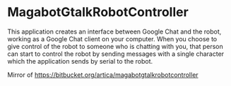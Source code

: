 MagabotGtalkRobotController
===========================

This application creates an interface between Google Chat and the robot, working as a Google Chat client on your computer. When you choose to give control of the robot to someone who is chatting with you, that person can start to control the robot by sending messages with a single character which the application sends by serial to the robot.

Mirror of https://bitbucket.org/artica/magabotgtalkrobotcontroller
